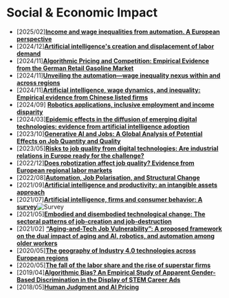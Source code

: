 # **Social & Economic Impact**
- [2025/02]**[Income and wage inequalities from automation. A European perspective](https://link.springer.com/article/10.1007/s10037-025-00225-3)** 
- [2024/12]**[Artificial intelligence's creation and displacement of labor demand](https://www.sciencedirect.com/science/article/abs/pii/S004016252400622X)**
- [2024/11]**[Algorithmic Pricing and Competition: Empirical Evidence from the German Retail Gasoline Market](https://www.journals.uchicago.edu/doi/abs/10.1086/726906)**
- [2024/11]**[Unveiling the automation—wage inequality nexus within and across regions](https://link.springer.com/article/10.1007/s00168-024-01317-7)** 
- [2024/11]**[Artificial intelligence, wage dynamics, and inequality: Empirical evidence from Chinese listed firms](https://www.sciencedirect.com/science/article/abs/pii/S1059056024007317)**
- [2024/09] **[Robotics applications, inclusive employment and income disparity](https://www.sciencedirect.com/science/article/abs/pii/S0160791X24001696)** 
- [2024/03]**[Epidemic effects in the diffusion of emerging digital technologies: evidence from artificial intelligence adoption](https://www.sciencedirect.com/science/article/pii/S0048733323002019)**
- [2023/10]**[Generative AI and Jobs: A Global Analysis of Potential Effects on Job Quantity and Quality](https://papers.ssrn.com/sol3/papers.cfm?abstract_id=4584219)**
- [2023/05]**[Risks to job quality from digital technologies: Are industrial relations in Europe ready for the challenge?](https://journals.sagepub.com/doi/full/10.1177/09596801231178904)**
- [2022/12]**[Does robotization affect job quality? Evidence from European regional labor markets](https://onlinelibrary.wiley.com/doi/full/10.1111/irel.12324)**
- [2022/08]**[Automation, Job Polarisation, and Structural Change](https://www.sciencedirect.com/science/article/abs/pii/S0167268122001846)**
- [2021/09]**[Artificial intelligence and productivity: an intangible assets approach](https://academic.oup.com/oxrep/article/37/3/435/6374681)**
- [2021/07]**[Artificial intelligence, firms and consumer behavior: A survey](https://onlinelibrary.wiley.com/doi/10.1111/joes.12455)**![Survey](https://img.shields.io/badge/Survey-87b800)
- [2021/05]**[Embodied and disembodied technological change: The sectoral patterns of job-creation and job-destruction](https://www.sciencedirect.com/science/article/abs/pii/S0048733321000032)**
- [2021/02] **[“Aging-and-Tech Job Vulnerability”: A proposed framework on the dual impact of aging and AI, robotics, and automation among older workers](https://journals.sagepub.com/doi/10.1177/2041386621992105)**
- [2020/05]**[The geography of Industry 4.0 technologies across European regions](https://www.tandfonline.com/doi/full/10.1080/00343404.2021.1884216)**
- [2020/05]**[The fall of the labor share and the rise of superstar firms](https://academic.oup.com/qje/article-abstract/135/2/645/5721266)**
- [2019/04]**[Algorithmic Bias? An Empirical Study of Apparent Gender-Based Discrimination in the Display of STEM Career Ads](https://pubsonline.informs.org/doi/10.1287/mnsc.2018.3093)** 
- [2018/05]**[Human Judgment and AI Pricing](https://www.aeaweb.org/articles?id=10.1257/pandp.20181022)**

